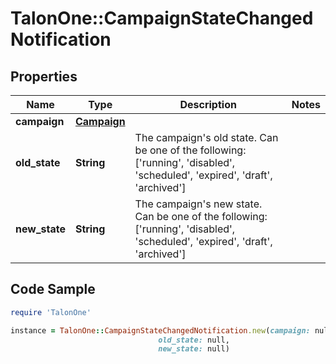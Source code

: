# TalonOne::CampaignStateChangedNotification

## Properties

Name | Type | Description | Notes
------------ | ------------- | ------------- | -------------
**campaign** | [**Campaign**](Campaign.md) |  | 
**old_state** | **String** | The campaign&#39;s old state. Can be one of the following: [&#39;running&#39;, &#39;disabled&#39;, &#39;scheduled&#39;, &#39;expired&#39;, &#39;draft&#39;, &#39;archived&#39;]  | 
**new_state** | **String** | The campaign&#39;s new state. Can be one of the following: [&#39;running&#39;, &#39;disabled&#39;, &#39;scheduled&#39;, &#39;expired&#39;, &#39;draft&#39;, &#39;archived&#39;]  | 

## Code Sample

```ruby
require 'TalonOne'

instance = TalonOne::CampaignStateChangedNotification.new(campaign: null,
                                 old_state: null,
                                 new_state: null)
```


